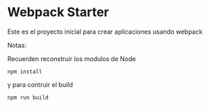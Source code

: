 # Webpack Starter

Este es el proyecto inicial para crear aplicaciones usando webpack

Notas:

Recuerden reconstruir los modulos de Node

```
npm install
```

y para contruir el build

```
npm run build
```

